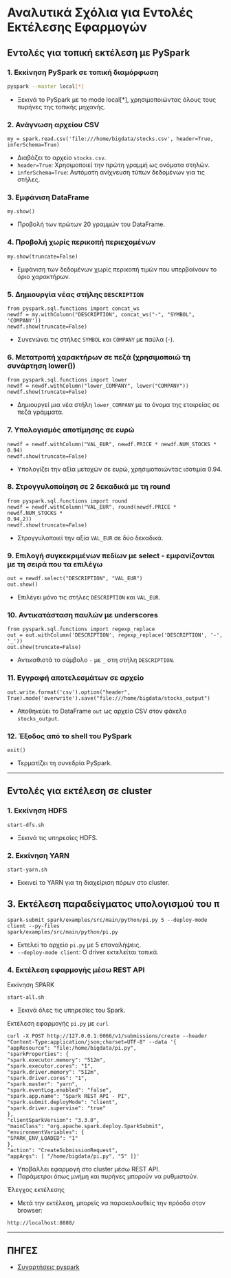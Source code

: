 # Αναλυτικά Σχόλια για Εντολές Εκτέλεσης Εφαρμογών

## Εντολές για τοπική εκτέλεση με PySpark

### 1. Εκκίνηση PySpark σε τοπική διαμόρφωση
```bash
pyspark --master local[*]
```

- Ξεκινά το PySpark με το mode local[*], χρησιμοποιώντας όλους τους πυρήνες της τοπικής μηχανής.

### 2. Ανάγνωση αρχείου CSV

```
my = spark.read.csv('file:///home/bigdata/stocks.csv', header=True, inferSchema=True)
```

- Διαβάζει το αρχείο `stocks.csv`.  
- `header=True`: Χρησιμοποιεί την πρώτη γραμμή ως ονόματα στηλών.   
- `inferSchema=True`: Αυτόματη ανίχνευση τύπων δεδομένων για τις στήλες.

### 3. Εμφάνιση DataFrame
```
my.show()
```

- Προβολή των πρώτων 20 γραμμών του DataFrame.

### 4. Προβολή χωρίς περικοπή περιεχομένων
```
my.show(truncate=False)
```

- Εμφάνιση των δεδομένων χωρίς περικοπή τιμών που υπερβαίνουν το όριο χαρακτήρων.

### 5. Δημιουργία νέας στήλης `DESCRIPTION`
```
from pyspark.sql.functions import concat_ws
newdf = my.withColumn("DESCRIPTION", concat_ws("-", "SYMBOL", 'COMPANY'))
newdf.show(truncate=False)
```

- Συνενώνει τις στήλες `SYMBOL` και `COMPANY` με παύλα (-).

### 6. Μετατροπή χαρακτήρων σε πεζά (χρησιμοποιώ τη συνάρτηση lower())
```
from pyspark.sql.functions import lower
newdf = newdf.withColumn("lower_COMPANY", lower("COMPANY"))
newdf.show(truncate=False)
```

- Δημιουργεί μια νέα στήλη `lower_COMPANY` με το όνομα της εταιρείας σε πεζά γράμματα.

### 7. Υπολογισμός αποτίμησης σε ευρώ
```
newdf = newdf.withColumn("VAL_EUR", newdf.PRICE * newdf.NUM_STOCKS * 0.94)
newdf.show(truncate=False)
```

- Υπολογίζει την αξία μετοχών σε ευρώ, χρησιμοποιώντας ισοτιμία 0.94.

### 8. Στρογγυλοποίηση σε 2 δεκαδικά με τη round
```
from pyspark.sql.functions import round
newdf = newdf.withColumn("VAL_EUR", round(newdf.PRICE * newdf.NUM_STOCKS *
0.94,2))
newdf.show(truncate=False)
```

- Στρογγυλοποιεί την αξία `VAL_EUR` σε δύο δεκαδικά.

### 9. Επιλογή συγκεκριμένων πεδίων με select - εμφανίζονται με τη σειρά που τα επιλέγω
```
out = newdf.select("DESCRIPTION", "VAL_EUR")
out.show()
```

- Επιλέγει μόνο τις στήλες `DESCRIPTION` και `VAL_EUR`.

### 10. Αντικατάσταση παυλών με underscores
```
from pyspark.sql.functions import regexp_replace
out = out.withColumn('DESCRIPTION', regexp_replace('DESCRIPTION', '-', '_'))
out.show(truncate=False)
```

- Αντικαθιστά το σύμβολο `-` με `_` στη στήλη `DESCRIPTION`.

### 11. Εγγραφή αποτελεσμάτων σε αρχείο
```
out.write.format('csv').option("header", True).mode('overwrite').save("file:///home/bigdata/stocks_output")
```

- Αποθηκεύει το DataFrame `out` ως αρχείο CSV στον φάκελο `stocks_output`.

### 12. Έξοδος από το shell του PySpark
```
exit()
```

- Τερματίζει τη συνεδρία PySpark.

---

## Εντολές για εκτέλεση σε cluster

### 1. Εκκίνηση HDFS
```
start-dfs.sh
```

- Ξεκινά τις υπηρεσίες HDFS.

### 2. Εκκίνηση YARN
```
start-yarn.sh
```

- Εκκινεί το YARN για τη διαχείριση πόρων στο cluster.

## 3. Εκτέλεση παραδείγματος υπολογισμού του π
```
spark-submit spark/examples/src/main/python/pi.py 5 --deploy-mode client --py-files
spark/examples/src/main/python/pi.py
```

- Εκτελεί το αρχείο `pi.py` με 5 επαναλήψεις.   
- `--deploy-mode client`: Ο driver εκτελείται τοπικά.

### 4. Εκτέλεση εφαρμογής μέσω REST API

Εκκίνηση SPARK
```
start-all.sh
```

- Ξεκινά όλες τις υπηρεσίες του Spark.

Εκτέλεση εφαρμογής `pi.py` με `curl`
```
curl -X POST http://127.0.0.1:6066/v1/submissions/create --header
"Content-Type:application/json;charset=UTF-8" --data '{
"appResource": "file:/home/bigdata/pi.py",
"sparkProperties": {
"spark.executor.memory": "512m",
"spark.executor.cores": "1",
"spark.driver.memory": "512m",
"spark.driver.cores": "1",
"spark.master": "yarn",
"spark.eventLog.enabled": "false",
"spark.app.name": "Spark REST API - PI",
"spark.submit.deployMode": "client",
"spark.driver.supervise": "true"
},
"clientSparkVersion": "3.3.0",
"mainClass": "org.apache.spark.deploy.SparkSubmit",
"environmentVariables": {
"SPARK_ENV_LOADED": "1"
},
"action": "CreateSubmissionRequest",
"appArgs": [ "/home/bigdata/pi.py", "5" ]}'
```

- Υποβάλλει εφαρμογή στο cluster μέσω REST API.   
- Παράμετροι όπως μνήμη και πυρήνες μπορούν να ρυθμιστούν.

Έλεγχος εκτέλεσης

- Μετά την εκτέλεση, μπορείς να παρακολουθείς την πρόοδο στον browser:
```
http://localhost:8080/
```

---

## ΠΗΓΕΣ

- [Συναρτήσεις pyspark](https://spark.apache.org/docs/latest/api/python/reference/pyspark.sql/functions.html)
